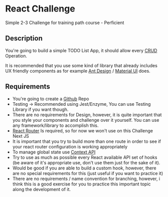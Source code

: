 # React Challenge

Simple 2-3 Challenge for training path course - Perficient

## Description
You're going to build a simple TODO List App, it should allow every [CRUD](https://developer.mozilla.org/en-US/docs/Glossary/CRUD) Operation. 

It is recommended that you use some kind of library that already includes UX friendly components as for example [Ant Design](https://ant.design/docs/react/introduce) / [Material UI](https://mui.com/) does.


## Requirements
 - You're going to create a [Github](www.github.com)  Repo
 - Testing -> Recommended using Jest/Enzyme, You can use Testing Library if you want though.
 - There are no requirements for Design, however, it is quite important that you style your components and challenge over it yourself. You can use any framework/library to accomplish this.
 - [React Router](https://reactrouter.com/) Is required, so for now we won't use on this Challenge Next JS
 - It is important that you try to build more than one route in order to see if your react router configuration is working appropriately
 - To manage global state use [Context API](https://reactjs.org/docs/context.html)
 - Try to use as much as possible every React available API set of hooks (be aware of it's appropriate use, don't use them just for the sake of it).
 - Would be good if you are able to build a custom hook, however, there are no special requirements for this (just useful if you want to practice it)
 - There are no requirements / name convention for branching, however, i think this is a good exercise for you to practice this important topic along the development of it.


